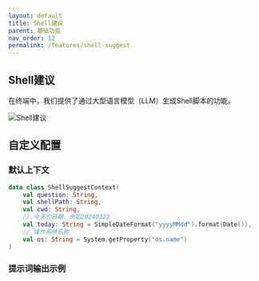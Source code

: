 ```yaml
---
layout: default
title: Shell建议
parent: 基础功能
nav_order: 12
permalink: /features/shell-suggest
---
```


## Shell建议

在终端中，我们提供了通过大型语言模型（LLM）生成Shell脚本的功能。

![Shell建议](https://unitmesh.cc/auto-dev/autodev-shell-suggest.png)

## 自定义配置

### 默认上下文

```kotlin
data class ShellSuggestContext(
    val question: String,
    val shellPath: String,
    val cwd: String,
    // 今天的日期，例如20240322
    val today: String = SimpleDateFormat("yyyyMMdd").format(Date()),
    // 操作系统名称
    val os: String = System.getProperty("os.name")
)
```

### 提示词输出示例
